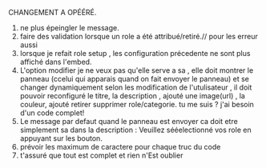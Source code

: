 CHANGEMENT A OPÉÉRÉ.
1. ne plus épeingler le message.
2. faire des validation lorsque un role a été attribué/retiré.// pour les erreur aussi
3. lorsque je refait role setup , les configuration précedente ne sont plus affiché dans l'embed.
4. L'option modifier je ne veux pas qu'elle serve a sa , elle doit montrer le panneau (ccelui qui apparais quand on fait envoyer le panneau) et se changer dynamiquement selon les modification de l'utulisateur , il doit pouvoir reconfiguré le titre, la description , ajouté une image(url) , la couleur, ajouté retirer supprimer role/categorie.
tu me suis ? j'ai besoin d'un code complet!
5. Le message par defaut quand le panneau est envoyer ca doit etre simplement sa dans la description : Veuillez sééelectionné vos role en appuyant sur les bouton.
6. prévoir les maximum de caractere pour chaque truc du code
7. t'assuré que tout est complet et rien n'Est oublier 